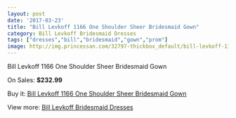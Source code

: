 ```yaml
---
layout: post
date: '2017-03-23'
title: "Bill Levkoff 1166 One Shoulder Sheer Bridesmaid Gown"
category: Bill Levkoff Bridesmaid Dresses
tags: ["dresses","bill","bridesmaid","gown","prom"]
image: http://img.princessan.com/32797-thickbox_default/bill-levkoff-1166-one-shoulder-sheer-bridesmaid-gown.jpg
---
```

Bill Levkoff 1166 One Shoulder Sheer Bridesmaid Gown

On Sales: **$232.99**
<a href="https://www.princessan.com/en/15129-bill-levkoff-1166-one-shoulder-sheer-bridesmaid-gown.html"><amp-img layout="responsive" width="600" height="600" src="//img.princessan.com/32797-thickbox_default/bill-levkoff-1166-one-shoulder-sheer-bridesmaid-gown.jpg" alt="Bill Levkoff 1166 One Shoulder Sheer Bridesmaid Gown 0" /></a>
<a href="https://www.princessan.com/en/15129-bill-levkoff-1166-one-shoulder-sheer-bridesmaid-gown.html"><amp-img layout="responsive" width="600" height="600" src="//img.princessan.com/32798-thickbox_default/bill-levkoff-1166-one-shoulder-sheer-bridesmaid-gown.jpg" alt="Bill Levkoff 1166 One Shoulder Sheer Bridesmaid Gown 1" /></a>

Buy it: [Bill Levkoff 1166 One Shoulder Sheer Bridesmaid Gown](https://www.princessan.com/en/15129-bill-levkoff-1166-one-shoulder-sheer-bridesmaid-gown.html "Bill Levkoff 1166 One Shoulder Sheer Bridesmaid Gown")

View more: [Bill Levkoff Bridesmaid Dresses](https://www.princessan.com/en/110- "Bill Levkoff Bridesmaid Dresses")